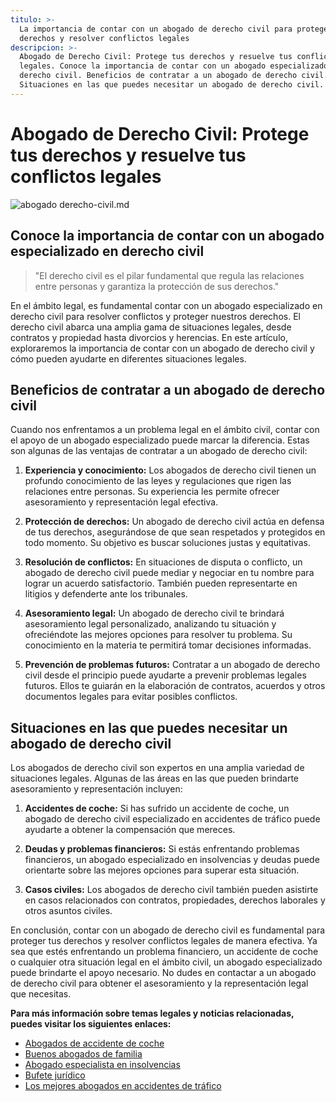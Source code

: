 ```yaml
---
titulo: >-
  La importancia de contar con un abogado de derecho civil para proteger tus
  derechos y resolver conflictos legales
descripcion: >-
  Abogado de Derecho Civil: Protege tus derechos y resuelve tus conflictos
  legales. Conoce la importancia de contar con un abogado especializado en
  derecho civil. Beneficios de contratar a un abogado de derecho civil.
  Situaciones en las que puedes necesitar un abogado de derecho civil.
---
```


# Abogado de Derecho Civil: Protege tus derechos y resuelve tus conflictos legales

 ![abogado derecho-civil.md](./img/abogado-derecho-civil-1.webp)

## Conoce la importancia de contar con un abogado especializado en derecho civil

> "El derecho civil es el pilar fundamental que regula las relaciones entre personas y garantiza la protección de sus derechos."

En el ámbito legal, es fundamental contar con un abogado especializado en derecho civil para resolver conflictos y proteger nuestros derechos. El derecho civil abarca una amplia gama de situaciones legales, desde contratos y propiedad hasta divorcios y herencias. En este artículo, exploraremos la importancia de contar con un abogado de derecho civil y cómo pueden ayudarte en diferentes situaciones legales.

## Beneficios de contratar a un abogado de derecho civil

Cuando nos enfrentamos a un problema legal en el ámbito civil, contar con el apoyo de un abogado especializado puede marcar la diferencia. Estas son algunas de las ventajas de contratar a un abogado de derecho civil:

1. **Experiencia y conocimiento:** Los abogados de derecho civil tienen un profundo conocimiento de las leyes y regulaciones que rigen las relaciones entre personas. Su experiencia les permite ofrecer asesoramiento y representación legal efectiva.

2. **Protección de derechos:** Un abogado de derecho civil actúa en defensa de tus derechos, asegurándose de que sean respetados y protegidos en todo momento. Su objetivo es buscar soluciones justas y equitativas.

3. **Resolución de conflictos:** En situaciones de disputa o conflicto, un abogado de derecho civil puede mediar y negociar en tu nombre para lograr un acuerdo satisfactorio. También pueden representarte en litigios y defenderte ante los tribunales.

4. **Asesoramiento legal:** Un abogado de derecho civil te brindará asesoramiento legal personalizado, analizando tu situación y ofreciéndote las mejores opciones para resolver tu problema. Su conocimiento en la materia te permitirá tomar decisiones informadas.

5. **Prevención de problemas futuros:** Contratar a un abogado de derecho civil desde el principio puede ayudarte a prevenir problemas legales futuros. Ellos te guiarán en la elaboración de contratos, acuerdos y otros documentos legales para evitar posibles conflictos.

## Situaciones en las que puedes necesitar un abogado de derecho civil

Los abogados de derecho civil son expertos en una amplia variedad de situaciones legales. Algunas de las áreas en las que pueden brindarte asesoramiento y representación incluyen:

1. **Accidentes de coche:** Si has sufrido un accidente de coche, un abogado de derecho civil especializado en accidentes de tráfico puede ayudarte a obtener la compensación que mereces.

2. **Deudas y problemas financieros:** Si estás enfrentando problemas financieros, un abogado especializado en insolvencias y deudas puede orientarte sobre las mejores opciones para superar esta situación.

3. **Casos civiles:** Los abogados de derecho civil también pueden asistirte en casos relacionados con contratos, propiedades, derechos laborales y otros asuntos civiles.



En conclusión, contar con un abogado de derecho civil es fundamental para proteger tus derechos y resolver conflictos legales de manera efectiva. Ya sea que estés enfrentando un problema financiero, un accidente de coche o cualquier otra situación legal en el ámbito civil, un abogado especializado puede brindarte el apoyo necesario. No dudes en contactar a un abogado de derecho civil para obtener el asesoramiento y la representación legal que necesitas.

**Para más información sobre temas legales y noticias relacionadas, puedes visitar los siguientes enlaces:**

- [Abogados de accidente de coche](abogados-accidente-coche)
- [Buenos abogados de familia](buenos-abogados-de-familia)
- [Abogado especialista en insolvencias](abogado-especialista-en-insolvencias)
- [Bufete jurídico](bufete-juridico)
- [Los mejores abogados en accidentes de tráfico](los-mejores-abogados-en-accidentes-de-trafico)
